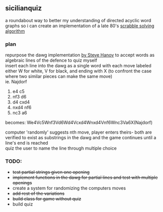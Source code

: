 ## sicilianquiz

a roundabout way to better my understanding of directed acyclic word graphs so i can create an implementation of a late 80's [scrabble solving algorithm](https://www.cs.cmu.edu/afs/cs/academic/class/15451-s06/www/lectures/scrabble.pdf)

### plan
repurpose the dawg implementation [by Steve Hanov](http://stevehanov.ca/blog/index.php?id=115) to accept words as algebraic lines of the defence to quiz myself <br/>
insert each line into the dawg as a single word with each move labeled either W for white, V for black, and ending with X
(to confront the case where two similar pieces can make the same move) <br/>
ie. Najdorf
  1. e4 c5
  2. nf3 d6
  3. d4 cxd4
  4. nxd4 nf6
  5. nc3 a6
    
becomes:
  We4Vc5Wnf3Vd6Wd4Vcxd4Wnxd4Vnf6Wnc3Va6X(Najdorf)
<br/>

computer 'randomly' suggests nth move, player enters theirs- both are verified to exist as substrings in the dawg and the game continues until a line's end is reached <br/>
quiz the user to name the line through multiple choice

### TODO:
   - ~~test partial strings given one opening~~
   - ~~implement functions in the dawg for partial lines and test with multiple openings~~
   - create a system for randomizing the computers moves 
   - ~~add rest of the variations~~
   - ~~build class for game without quiz~~
   - build quiz
